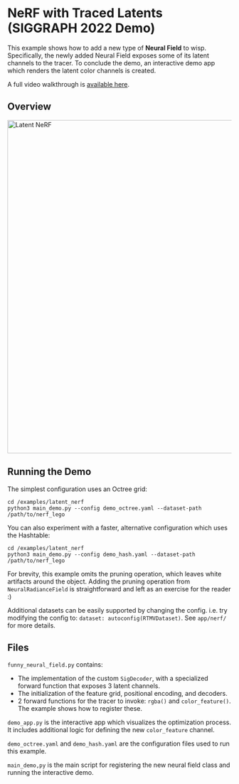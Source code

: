 # NeRF with Traced Latents (SIGGRAPH 2022 Demo)

This example shows how to add a new type of **Neural Field** to wisp.
Specifically, the newly added Neural Field exposes some of its latent channels to the tracer.
To conclude the demo, an interactive demo app which renders the latent color channels is created.

A full video walkthrough is [available here](https://www.nvidia.com/en-us/on-demand/session/siggraph2022-sigg22-s-14/?playlistId=playList-92d9241d-6d4c-4fc7-88f6-eb8484008787).


## Overview

<img src="../../media/example_latentnerf.jpg" alt="Latent NeRF" width="750"/>

## Running the Demo

The simplest configuration uses an Octree grid: 
```
cd /examples/latent_nerf
python3 main_demo.py --config demo_octree.yaml --dataset-path /path/to/nerf_lego
```

You can also experiment with a faster, alternative configuration which uses the Hashtable:
```
cd /examples/latent_nerf
python3 main_demo.py --config demo_hash.yaml --dataset-path /path/to/nerf_lego
```

For brevity, this example omits the pruning operation, which leaves white artifacts around the object.
Adding the pruning operation from `NeuralRadianceField` is straightforward and left as an exercise for the reader :)

Additional datasets can be easily supported by changing the config.
i.e. try modifying the config to: 
`dataset: autoconfig(RTMVDataset)`. See `app/nerf/` for more details.

## Files

`funny_neural_field.py` contains:
* The implementation of the custom `SigDecoder`, with a specialized forward function that exposes 3 latent channels.
* The initialization of the feature grid, positional encoding, and decoders.
* 2 forward functions for the tracer to invoke: `rgba()` and `color_feature()`. The example shows how to register these.

`demo_app.py` is the interactive app which visualizes the optimization process.
It includes additional logic for defining the new `color_feature` channel.

`demo_octree.yaml` and `demo_hash.yaml` are the configuration files used to run this example.

`main_demo,py` is the main script for registering the new neural field class and running the interactive demo.
